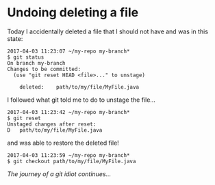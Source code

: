 # Undoing deleting a file

Today I accidentally deleted a file that I should not have and was in this state:
```
2017-04-03 11:23:07 ~/my-repo my-branch*
$ git status
On branch my-branch
Changes to be committed:
  (use "git reset HEAD <file>..." to unstage)

	deleted:    path/to/my/file/MyFile.java
```
I followed what git told me to do to unstage the file...
```
2017-04-03 11:23:42 ~/my-repo my-branch*
$ git reset
Unstaged changes after reset:
D	path/to/my/file/MyFile.java
```
and was able to restore the deleted file!
```
2017-04-03 11:23:59 ~/my-repo my-branch*
$ git checkout path/to/my/file/MyFile.java
```

_The journey of a git idiot continues..._
